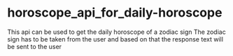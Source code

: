 # horoscope_api_for_daily-horoscope
This api can be used to get the daily horoscope of a zodiac sign
The zodiac sign has to be taken from the user and based on that the response text will be sent to the user
